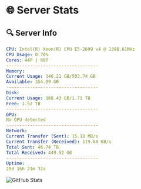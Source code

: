 # 🌐 Server Stats
## 🔍 Server Info
```yaml
CPU: Intel(R) Xeon(R) CPU E5-2699 v4 @ 1388.61MHz
CPU Usage: 0.70%
Cores: 44P | 88T
-----------------------------------
Memory:
Current Usage: 146.21 GB/503.74 GB
Available: 354.09 GB
-----------------------------------
Disk:
Current Usage: 108.43 GB/1.71 TB
Free: 1.52 TB
-----------------------------------
GPU:
No GPU detected
-----------------------------------
Network:
Current Transfer (Sent): 15.18 MB/s
Current Transfer (Received): 119.08 KB/s
Total Sent: 46.74 TB
Total Received: 449.92 GB
-----------------------------------
Uptime:
29d 16h 21m 32s
```
![GitHub Stats](https://img.shields.io/badge/Updated-2025-04-06_13:44:21-blue)